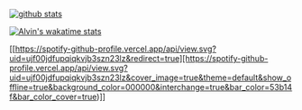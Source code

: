 [![github stats](https://github-readme-stats.vercel.app/api?username=aLVINlEE9&show_icons=true&title_color=ffffff&icon_color=ffffff&text_color=ffffff&hide_border=true&count_private=true&bg_color=30,355C7D,6C5B7B,C06C83)](https://github.com/aLVINlEE9)  


[![Alvin's wakatime stats](https://github-readme-stats.vercel.app/api/wakatime?username=@aLVINlEE9&show_icons=true&title_color=4C9BE0&icon_color=ffffff&text_color=ffffff&hide_border=true&count_private=true&bg_color=30,355C7D,6C5B7B,C06C84&v=2)](https://github.com/aLVINlEE9)


[[https://spotify-github-profile.vercel.app/api/view.svg?uid=ujf00jdfupqiqkvjb3szn23lz&redirect=true][https://spotify-github-profile.vercel.app/api/view.svg?uid=ujf00jdfupqiqkvjb3szn23lz&cover_image=true&theme=default&show_offline=true&background_color=000000&interchange=true&bar_color=53b14f&bar_color_cover=true)]]